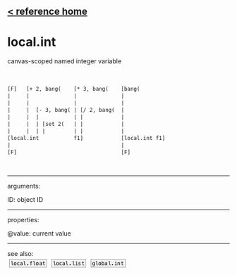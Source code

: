 [< reference home](ceammc_lib.html)
---

# local.int


canvas-scoped named integer variable

```


[F]   [+ 2, bang(    [* 3, bang(    [bang(
|     |              |              |
|     |              |              |
|     |  [- 3, bang( | [/ 2, bang(  |
|     |  |           | |            |
|     |  | [set 2(   | |            |
|     |  | |         | |            |
[local.int           f1]            [local.int f1]
|                                   |
[F]                                 [F]

            
```

---
arguments:

ID: object ID<br>

---
properties:

@value: current value<br>

---
see also:<br>
[![local.float](img/object_local.float.png)](local.float.html)
[![local.list](img/object_local.list.png)](local.list.html)
[![global.int](img/object_global.int.png)](global.int.html)
